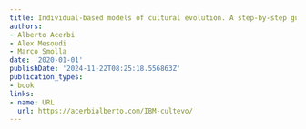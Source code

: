 ```yaml
---
title: Individual-based models of cultural evolution. A step-by-step guide using R.
authors:
- Alberto Acerbi
- Alex Mesoudi
- Marco Smolla
date: '2020-01-01'
publishDate: '2024-11-22T08:25:18.556863Z'
publication_types:
- book
links:
- name: URL
  url: https://acerbialberto.com/IBM-cultevo/
---
```

